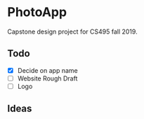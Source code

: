# PhotoApp
Capstone design project for CS495 fall 2019.

## Todo
- [x] Decide on app name
- [ ] Website Rough Draft
- [ ] Logo

## Ideas
